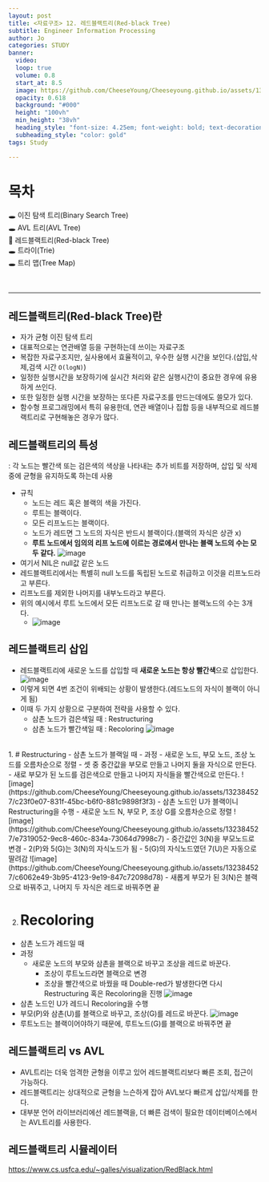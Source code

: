 ```yaml
---
layout: post
title: <자료구조> 12. 레드블랙트리(Red-black Tree)
subtitle: Engineer Information Processing
author: Jo
categories: STUDY
banner:
  video: 
  loop: true
  volume: 0.8
  start_at: 8.5
  image: https://github.com/CheeseYoung/Cheeseyoung.github.io/assets/132384527/18d5b669-01c2-438c-a5f8-da01d7c99866
  opacity: 0.618
  background: "#000"
  height: "100vh"
  min_height: "38vh"
  heading_style: "font-size: 4.25em; font-weight: bold; text-decoration: underline"
  subheading_style: "color: gold"
tags: Study

---
```


# 목차
🕳 이진 탐색 트리(Binary Search Tree) <br>
🕳 AVL 트리(AVL Tree) <br>
📌 레드블랙트리(Red-black Tree) <br>
🕳 트라이(Trie) <br>
🕳 트리 맵(Tree Map) <br>

<br>
<hr>

## 레드블랙트리(Red-black Tree)란
- 자가 균형 이진 탐색 트리
- 대표적으로는 연관배열 등을 구현하는데 쓰이는 자료구조
- 복잡한 자료구조지만, 실사용에서 효율적이고, 우수한 실행 시간을 보인다.(삽입,삭제,검색 시간 ``O(logN)``)
- 일정한 실행시간을 보장하기에 실시간 처리와 같은 실행시간이 중요한 경우에 유용하게 쓰인다.
- 또한 일정한 실행 시간을 보장하는 또다른 자료구조를 만드는데에도 쓸모가 있다.
- 함수형 프로그래밍에서 특히 유용한데, 연관 배열이나 집합 등을 내부적으로 레드블랙트리로 구현해놓은 경우가 많다.


## 레드블랙트리의 특성
: 각 노드는 빨간색 또는 검은색의 색상을 나타내는 추가 비트를 저장하며, 삽입 및 삭제 중에 균형을 유지하도록 하는데 사용
- 규칙
  - 노드는 레드 혹은 블랙의 색을 가진다.
  - 루트는 블랙이다.
  - 모든 리프노드는 블랙이다.
  - 노드가 레드면 그 노드의 자식은 반드시 블랙이다.(블랙의 자식은 상관 x)
  - <b>루트 노드에서 임의의 리프 노드에 이르는 경로에서 만나는 블랙 노드의 수는 모두 같다.</b>
![image](https://github.com/CheeseYoung/Cheeseyoung.github.io/assets/132384527/18d5b669-01c2-438c-a5f8-da01d7c99866)
- 여기서 NIL은 null값 같은 노드
- 레드블랙트리에서는 특별히 null 노드를 독립된 노드로 취급하고 이것을 리프노드라고 부른다.
- 리프노드를 제외한 나머지를 내부노드라고 부른다.
- 위의 예시에서 루트 노드에서 모든 리프노드로 갈 때 만나는 블랙노드의 수는 3개다.
  - ![image](https://github.com/CheeseYoung/Cheeseyoung.github.io/assets/132384527/d9951eb6-4361-4857-9061-6ddb2dfde572)

## 레드블랙트리 삽입
- 레드블랙트리에 새로운 노드를 삽입할 때 <b>새로운 노드는 항상 빨간색</b>으로 삽입한다.
![image](https://github.com/CheeseYoung/Cheeseyoung.github.io/assets/132384527/c69efb01-57e2-4c53-b62e-65d02f934721)
- 이렇게 되면 4번 조건이 위배되는 상황이 발생한다.(레드노드의 자식이 블랙이 아니게 됨)
- 이때 두 가지 상황으로 구분하여 전략을 사용할 수 있다.
  - 삼촌 노드가 검은색일 때 : Restructuring
  - 삼촌 노드가 빨간색일 때 : Recoloring
  ![image](https://github.com/CheeseYoung/Cheeseyoung.github.io/assets/132384527/c75a3a2f-f759-4e1d-91cd-47dea9b8595c)
<br>
1. # Restructuring
- 삼촌 노드가 블랙일 때
- 과정
  - 새로운 노드, 부모 노드, 조상 노드를 오름차순으로 정렬
  - 셋 중 중간값을 부모로 만들고 나머지 둘을 자식으로 만든다.
  - 새로 부모가 된 노드를 검은색으로 만들고 나머지 자식들을 빨간색으로 만든다.
![image](https://github.com/CheeseYoung/Cheeseyoung.github.io/assets/132384527/c23f0e07-831f-45bc-b6f0-881c9898f3f3)
- 삼촌 노드인 U가 블랙이니 Restructuring을 수행
- 새로운 노드 N, 부모 P, 조상 G를 오름차순으로 정렬
![image](https://github.com/CheeseYoung/Cheeseyoung.github.io/assets/132384527/e7319052-9ec8-460c-834a-73064d7998c7)
- 중간값인 3(N)을 부모노드로 변경
- 2(P)와 5(G)는 3(N)의 자식노드가 됨
- 5(G)의 자식노드였던 7(U)은 자동으로 딸려감
![image](https://github.com/CheeseYoung/Cheeseyoung.github.io/assets/132384527/c6062e49-3b95-4123-9e19-847c72098d78)
- 새롭게 부모가 된 3(N)은 블랙으로 바꿔주고, 나머지 두 자식은 레드로 바꿔주면 끝

2. # Recoloring
- 삼촌 노드가 레드일 때
- 과정
  - 새로운 노드의 부모와 삼촌을 블랙으로 바꾸고 조상을 레드로 바꾼다.
    - 조상이 루트노드라면 블랙으로 변경
    - 조상을 빨간색으로 바꿨을 때 Double-red가 발생한다면 다시 Restructuring 혹은 Recoloring을 진행
![image](https://github.com/CheeseYoung/Cheeseyoung.github.io/assets/132384527/e321fda4-60e2-47cd-9300-b063677130a9)
- 삼촌 노드인 U가 레드니 Recoloring을 수행
- 부모(P)와 삼촌(U)를 블랙으로 바꾸고, 조상(G)를 레드로 바꾼다.
![image](https://github.com/CheeseYoung/Cheeseyoung.github.io/assets/132384527/7aa1cd32-6479-455c-8c29-819397760949)
- 루트노드는 블랙이어야하기 때문에, 루트노드(G)를 블랙으로 바꿔주면 끝

## 레드블랙트리 vs AVL
- AVL트리는 더욱 엄격한 균형을 이루고 있어 레드블랙트리보다 빠른 조회, 접근이 가능하다.
- 레드블랙트리는 상대적으로 균형을 느슨하게 잡아 AVL보다 빠르게 삽입/삭제를 한다.
- 대부분 언어 라이브러리에선 레드블랙을, 더 빠른 검색이 필요한 데이터베이스에서는 AVL트리를 사용한다.



## 레드블랙트리 시뮬레이터
<a href = "https://www.cs.usfca.edu/~galles/visualization/RedBlack.html">https://www.cs.usfca.edu/~galles/visualization/RedBlack.html</a>











